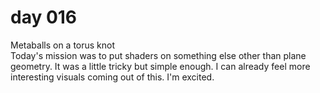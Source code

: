 # day 016
Metaballs on a torus knot<br>
Today's mission was to put shaders on something else other than plane geometry. It was a little tricky but simple enough. I can already feel more interesting visuals coming out of this. I'm excited.